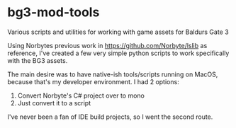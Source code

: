 # bg3-mod-tools
Various scripts and utilities for working with game assets for Baldurs Gate 3

Using Norbytes previous work in https://github.com/Norbyte/lslib as reference, I've created a few very simple python scripts to work specifically with the BG3 assets.

The main desire was to have native-ish tools/scripts running on MacOS, because that's my developer environment.  I had 2 options:

1.  Convert Norbyte's C# project over to mono
2.  Just convert it to a script

I've never been a fan of IDE build projects, so I went the second route.

